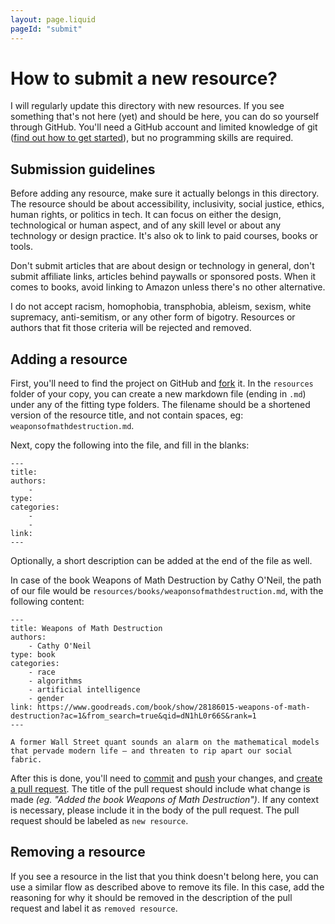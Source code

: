 ```yaml
---
layout: page.liquid
pageId: "submit"
---
```


# How to submit a new resource?

I will regularly update this directory with new resources. If you see something that's not here (yet) and should be here, you can do so yourself through GitHub. You'll need a GitHub account and limited knowledge of git ([find out how to get started]()), but no programming skills are required.

## Submission guidelines

Before adding any resource, make sure it actually belongs in this directory. The resource should be about accessibility, inclusivity, social justice, ethics, human rights, or politics in tech. It can focus on either the design, technological or human aspect, and of any skill level or about any technology or design practice. It's also ok to link to paid courses, books or tools.

Don't submit articles that are about design or technology in general, don't submit affiliate links, articles behind paywalls or sponsored posts. When it comes to books, avoid linking to Amazon unless there's no other alternative.

I do not accept racism, homophobia, transphobia, ableism, sexism, white supremacy, anti-semitism, or any other form of bigotry. Resources or authors that fit those criteria will be rejected and removed.

## Adding a resource

First, you'll need to find the project on GitHub and [fork]() it. In the `resources` folder of your copy, you can create a new markdown file (ending in `.md`) under any of the fitting type folders. The filename should be a shortened version of the resource title, and not contain spaces, eg: `weaponsofmathdestruction.md`.

Next, copy the following into the file, and fill in the blanks:

```
---
title: 
authors:
    - 
type: 
categories: 
    - 
    -
link:
---
```

Optionally, a short description can be added at the end of the file as well.

In case of the book Weapons of Math Destruction by Cathy O'Neil, the path of our file would be `resources/books/weaponsofmathdestruction.md`, with the following content:

```
---
title: Weapons of Math Destruction
authors:
    - Cathy O'Neil
type: book
categories: 
    - race
    - algorithms
    - artificial intelligence
    - gender
link: https://www.goodreads.com/book/show/28186015-weapons-of-math-destruction?ac=1&from_search=true&qid=dN1hL0r66S&rank=1
---

A former Wall Street quant sounds an alarm on the mathematical models that pervade modern life — and threaten to rip apart our social fabric.
```

After this is done, you'll need to [commit]() and [push]() your changes, and [create a pull request](). The title of the pull request should include what change is made _(eg. "Added the book Weapons of Math Destruction")_. If any context is necessary, please include it in the body of the pull request. The pull request should be labeled as `new resource`. 

## Removing a resource

If you see a resource in the list that you think doesn't belong here, you can use a similar flow as described above to remove its file. In this case, add the reasoning for why it should be removed in the description of the pull request and label it as `removed resource`. 
